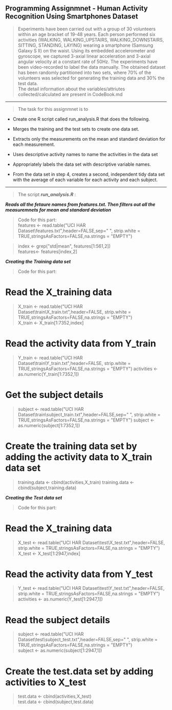 
## Programming Assignmnet - Human Activity Recognition Using Smartphones Dataset

>Experiments have been carried out with a group of 30 volunteers within an age bracket of 19-48 years. Each person performed six activities (WALKING, WALKING_UPSTAIRS, WALKING_DOWNSTAIRS, SITTING, STANDING, LAYING) wearing a smartphone (Samsung Galaxy S II) on the waist. Using its embedded accelerometer and gyroscope, we captured 3-axial linear acceleration and 3-axial angular velocity at a constant rate of 50Hz. The experiments have been video-recorded to label the data manually. The obtained dataset has been randomly partitioned into two sets, where 70% of the volunteers was selected for generating the training data and 30% the test data.   
>The detail information about the variables/attriutes collected/calculated are present in CodeBook.md

-----
>The task for this assignmnet is to
 * Create one R script called run_analysis.R that does the following.

  * Merges the training and the test sets to create one data set.
  * Extracts only the measurements on the mean and standard deviation for each measurement.
  * Uses descriptive activity names to name the activities in the data set
  * Appropriately labels the data set with descriptive variable names.
  * From the data set in step 4, creates a second, independent tidy data set with the average of each variable for each activity and each subject.

---
>The script **_run_analysis.R_** :

**_Reads all the fetaure names from features.txt. Then filters out all the measuremnets for mean and standard deviation_**   
>Code for this part:  
 >features <- read.table("UCI HAR Dataset\\features.txt",header=FALSE,sep=" ",
                       strip.white = TRUE,stringsAsFactors=FALSE,na.strings = "EMPTY")  

 >index <- grep("std|mean", features[1:561,2])  
 >features<- features[index,2]  
 
**_Creating the Training data set_**  
>Code for this part:  
 # Read the X_training data    
 > X_train <- read.table("UCI HAR Dataset\\train\\X_train.txt",header=FALSE,
                      strip.white = TRUE,stringsAsFactors=FALSE,na.strings = "EMPTY")  
 > X_train <- X_train[1:7352,index]  
 # Read the activity data from Y_train
 > Y_train <- read.table("UCI HAR Dataset\\train\\Y_train.txt",header=FALSE,
                      strip.white = TRUE,stringsAsFactors=FALSE,na.strings = "EMPTY")
 > activities <- as.numeric(Y_train[1:7352,1])

 # Get the subject details
 > subject <- read.table("UCI HAR Dataset\\train\\subject_train.txt",header=FALSE,sep=" ",
                      strip.white = TRUE,stringsAsFactors=FALSE,na.strings = "EMPTY")
 > subject <- as.numeric(subject[1:7352,1])

 # Create the training data set by adding the activity data to X_train data set 
 > training.data <- cbind(activities,X_train)
 > training.data <- cbind(subject,training.data)
 
**_Creating the Test data set_**
>Code for this part:  
 # Read the X_training data   
 > X_test <- read.table("UCI HAR Dataset\\test\\X_test.txt",header=FALSE,
                     strip.white = TRUE,stringsAsFactors=FALSE,na.strings = "EMPTY")  
 > X_test <- X_test[1:2947,index]  

 # Read the activity data from Y_test  
 > Y_test <- read.table("UCI HAR Dataset\\test\\Y_test.txt",header=FALSE,
                     strip.white = TRUE,stringsAsFactors=FALSE,na.strings = "EMPTY")  
 > activities <- as.numeric(Y_test[1:2947,1])  

 # Read the subject details  
 > subject <- read.table("UCI HAR Dataset\\test\\subject_test.txt",header=FALSE,sep=" ",
                      strip.white = TRUE,stringsAsFactors=FALSE,na.strings = "EMPTY")  
 > subject <- as.numeric(subject[1:2947,1])  

 # Create the test.data set by adding activities to X_test  
 > test.data <- cbind(activities,X_test)  
 > test.data <- cbind(subject,test.data)  
 
